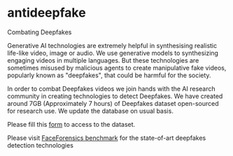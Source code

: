 # antideepfake

Combating Deepfakes

Generative AI technologies are extremely helpful in synthesising realistic life-like video, image or audio. We use generative models to synthesizing engaging videos in multiple languages. But these technologies are sometimes misused by malicious agents to create manipulative fake videos, popularly known as "deepfakes", that could be harmful for the society. 

In order to combat Deepfakes videos we join hands with the AI research community in creating technologies to detect Deepfakes. We have created around 7GB (Approximately 7 hours) of Deepfakes dataset open-sourced for research use. We update the database on usual basis. 

Please fill this [form](https://forms.gle/KXqNAt144trtqC45A) to access to the dataset.

Please visit [FaceForensics benchmark](http://kaldir.vc.in.tum.de/faceforensics_benchmark/) for the state-of-art deepfakes detection technologies
